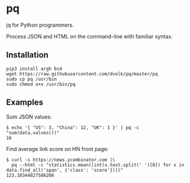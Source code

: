 # pq

jq for Python programmers.

Process JSON and HTML on the command-line with familiar syntax.

## Installation

    pip3 install argh bs4
    wget https://raw.githubusercontent.com/dvolk/pq/master/pq
    sudo cp pq /usr/bin
    sudo chmod a+x /usr/bin/pq

## Examples

Sum JSON values:

    $ echo '{ "US": 3, "China": 12, "UK": 1 }' | pq -c "sum(data.values())"
    16

Find average link score on HN front page:

    $ curl -s https://news.ycombinator.com |\
      pq --html -c "statistics.mean([int(x.text.split(' ')[0]) for x in data.find_all('span', {'class': 'score'})])"
    123.10344827586206
